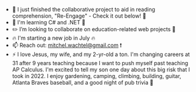 - 🔭 I just finished the collaborative project to aid in reading comprehension, "Re-Engage" - Check it out below! :eyes:
- 🌱 I'm learning C# and .NET :floppy_disk:
- :pencil2: I’m looking to collaborate on education-related web projects :triangular_ruler:
- :fire: I'm starting a new job in July :fire:
- 📫 Reach out: mitchel.wachtel@gmail.com :exclamation:
- ⚡ I love Jesus, my wife, and my 2-yr-old a ton. I'm changing careers at 31 after 9 years teaching because I want to push myself past teaching AP Calculus. I'm excited to tell my son one day about this big risk that I took in 2022. I enjoy gardening, camping, climbing, building, guitar, Atlanta Braves baseball, and a good night of pub trivia :beers:
